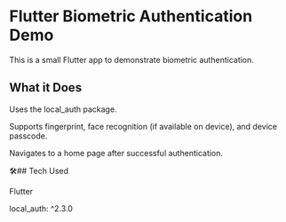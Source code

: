 # Flutter Biometric Authentication Demo


This is a small Flutter app to demonstrate biometric authentication.


## What it Does


Uses the local_auth package.


Supports fingerprint, face recognition (if available on device), and device passcode.


Navigates to a home page after successful authentication.


🛠## Tech Used


Flutter


local_auth: ^2.3.0
